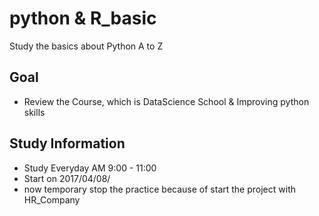 # python & R_basic
Study the basics about Python A to Z

## Goal
- Review the Course, which is DataScience School & Improving python skills

## Study Information
- Study Everyday AM 9:00 - 11:00
- Start on 2017/04/08/ 
- now temporary stop the practice because of start the project with HR_Company
